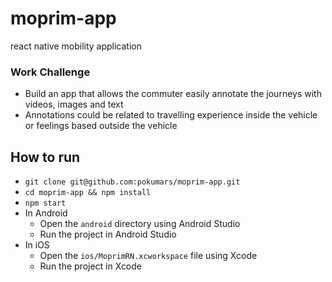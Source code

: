 # moprim-app
react native mobility application

### Work Challenge
- Build an app that allows the commuter easily annotate the journeys with
videos, images and text
- Annotations could be related to travelling experience inside the vehicle or
feelings based outside the vehicle

## How to run
- ```git clone git@github.com:pokumars/moprim-app.git```
- ```cd moprim-app && npm install```
- ```npm start```
- In Android
  - Open the `android` directory using Android Studio
  - Run the project in Android Studio
- In iOS
  - Open the `ios/MoprimRN.xcworkspace` file using Xcode
  - Run the project in Xcode
